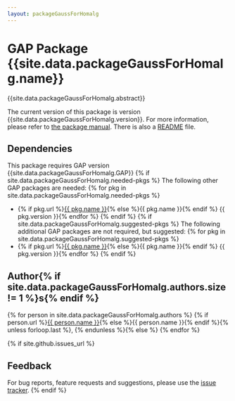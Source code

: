 ```yaml
---
layout: packageGaussForHomalg
---
```


# GAP Package {{site.data.packageGaussForHomalg.name}}

{{site.data.packageGaussForHomalg.abstract}}

The current version of this package is version {{site.data.packageGaussForHomalg.version}}.
For more information, please refer to [the package manual]({{site.data.packageGaussForHomalg.doc-html}}).
There is also a [README](README) file.

## Dependencies

This package requires GAP version {{site.data.packageGaussForHomalg.GAP}}
{% if site.data.packageGaussForHomalg.needed-pkgs %}
The following other GAP packages are needed:
{% for pkg in site.data.packageGaussForHomalg.needed-pkgs %}
- {% if pkg.url %}<a href="{{ pkg.url }}">{{ pkg.name }}</a>{% else %}{{ pkg.name }}{% endif %} {{ pkg.version }}{% endfor %}
{% endif %}
{% if site.data.packageGaussForHomalg.suggested-pkgs %}
The following additional GAP packages are not required, but suggested:
{% for pkg in site.data.packageGaussForHomalg.suggested-pkgs %}
- {% if pkg.url %}<a href="{{ pkg.url }}">{{ pkg.name }}</a>{% else %}{{ pkg.name }}{% endif %} {{ pkg.version }}{% endfor %}
{% endif %}


## Author{% if site.data.packageGaussForHomalg.authors.size != 1 %}s{% endif %}
{% for person in site.data.packageGaussForHomalg.authors %}
{% if person.url %}<a href="{{ person.url }}">{{ person.name }}</a>{% else %}{{ person.name }}{% endif %}{% unless forloop.last %}, {% endunless %}{% else %}
{% endfor %}

{% if site.github.issues_url %}
## Feedback

For bug reports, feature requests and suggestions, please use the
[issue tracker]({{site.github.issues_url}}).
{% endif %}
